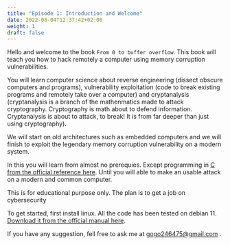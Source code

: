 ```yaml
---
title: "Episode 1: Introduction and Welcome"
date: 2022-08-04T12:37:42+02:00
weight: 1
draft: false
---
```


Hello and welcome to the book `From 0 to buffer overflow`. This book will teach you how to hack remotely a computer using memory corruption vulnerabilities.

You will learn computer science about reverse engineering (dissect obscure computers and programs), vulnerability exploitation (code to break existing programs and remotely take over a computer) and cryptanalysis (cryptanalysis is a branch of the mathenmatics made to attack cryptography. Cryptography is math about to defend information. Cryptanalysis is about to attack, to break! It is from far deeper than just using cryptography).

We will start on old architectures such as embedded computers and we will finish to exploit the legendary memory corruption vulnerability on a modern system.

In this you will learn from almost no prerequies. Except programming in [C from the official reference here](https://www.amazon.fr/Programming-Language-Brian-W-Kernighan/dp/0131103628). Until you will able to make an usable attack on a modern and common computer.

This is for educational purpose only. The plan is to get a job on cybersecurity

To get started, first install linux. All the code has been tested on debian 11. [Download it from the official manual here](https://www.debian.org/releases/stable/amd64/ch04.en.html).

If you have any suggestion, fell free to ask me at gogo246475@gmail.com .
